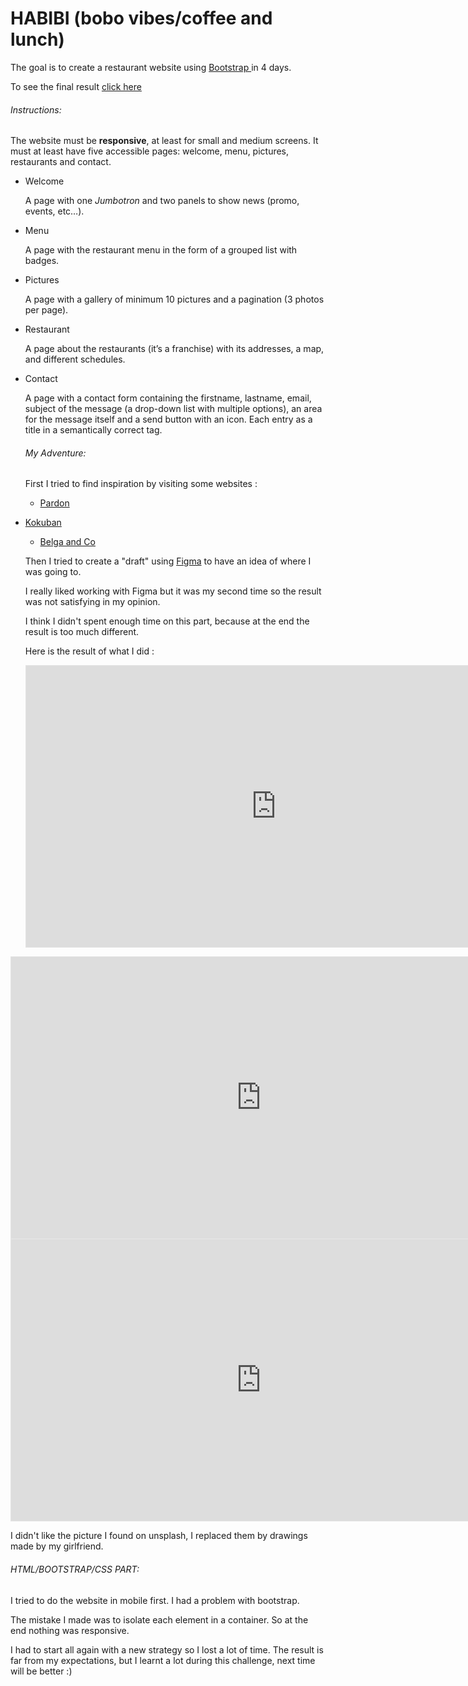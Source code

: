 # 	HABIBI (bobo vibes/coffee and lunch)

The goal is to create a restaurant website using [Bootstrap ](https://getbootstrap.com/) in 4 days.

To see the final result [click here](https://guillaume-leo.github.io/restaurant-css-framework/)

######  Instructions:

The website must be **responsive**, at least for small and medium screens. It must at least have five accessible pages: welcome, menu, pictures, restaurants and contact.

* Welcome

  A page with one *Jumbotron* and two panels to show news (promo, events, etc…).

* Menu

  A page with the restaurant menu in the form of a grouped list with badges.

* Pictures

  A page with a gallery of minimum 10 pictures and a pagination (3 photos per page).

* Restaurant

  A page about the restaurants (it’s a franchise) with its addresses, a map, and different schedules.

* Contact

  A page with a contact form containing the firstname, lastname, email, subject of the message (a drop-down list with multiple options), an area for the message itself and a send button with an icon. Each entry as a title in a semantically correct tag.

  ###### My Adventure:

  First I tried to find inspiration by visiting some websites : 

  * [Pardon](https://www.pardonbrussels.com/)
* [Kokuban](https://www.kokuban.be/)
  * [Belga and Co](https://www.belgacoffee.com/)

  Then I tried to create a "draft" using [Figma](www.figma.com) to have an idea of where I was going to.

  I really liked working with Figma but it was my second time so the result was not satisfying in my opinion. 
  
  I think I didn't spent enough time on this part, because at the end the result is too much different.
  
  Here is the result of what I did : 
  
  <iframe style="border: 1px solid rgba(0, 0, 0, 0.1);" width="800" height="450" src="https://www.figma.com/embed?embed_host=share&url=https%3A%2F%2Fwww.figma.com%2Fproto%2Fa9QDPqemu3pTy8ssktlho3%2Frestaurant-css-framework%3Fnode-id%3D1%253A2%26scaling%3Dscale-down" allowfullscreen></iframe>

<iframe style="border: 1px solid rgba(0, 0, 0, 0.1);" width="800" height="450" src="https://www.figma.com/embed?embed_host=share&url=https%3A%2F%2Fwww.figma.com%2Fproto%2Fa9QDPqemu3pTy8ssktlho3%2Frestaurant-css-framework%3Fnode-id%3D1%253A5%26scaling%3Dscale-down" allowfullscreen></iframe>

<iframe style="border: 1px solid rgba(0, 0, 0, 0.1);" width="800" height="450" src="https://www.figma.com/embed?embed_host=share&url=https%3A%2F%2Fwww.figma.com%2Fproto%2Fa9QDPqemu3pTy8ssktlho3%2Frestaurant-css-framework%3Fnode-id%3D1%253A7%26scaling%3Dscale-down" allowfullscreen></iframe>

I didn't like the picture I found on unsplash, I replaced them by drawings made by my girlfriend.



###### HTML/BOOTSTRAP/CSS PART:

 I tried to do the website in mobile first. I had a problem with bootstrap.

The mistake I made was to isolate each element in a container. So at the end nothing was responsive. 

I had to start all again with a new strategy so I lost a lot of time. The result is far from my expectations, but I learnt a lot during this challenge, next time will be better :)

